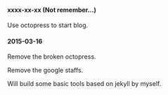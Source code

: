 ####    xxxx-xx-xx  (Not remember...)
Use octopress to start blog.

####    2015-03-16
Remove the broken octopress.

Remove the google staffs.

Will build some basic tools based on jekyll by myself.
